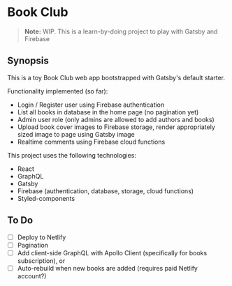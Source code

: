 # Book Club

> **Note:** WIP. This is a learn-by-doing project to play with Gatsby and Firebase

## Synopsis

This is a toy Book Club web app bootstrapped with Gatsby's default starter.

Functionality implemented (so far):

- Login / Register user using Firebase authentication
- List all books in database in the home page (no pagination yet)
- Admin user role (only admins are allowed to add authors and books)
- Upload book cover images to Firebase storage, render appropriately sized image to page using Gatsby image
- Realtime comments using Firebase cloud functions

This project uses the following technologies:

- React
- GraphQL
- Gatsby
- Firebase (authentication, database, storage, cloud functions)
- Styled-components

## To Do

- [ ] Deploy to Netlify
- [ ] Pagination
- [ ] Add client-side GraphQL with Apollo Client (specifically for books subscription), or
- [ ] Auto-rebuild when new books are added (requires paid Netlify account?)
